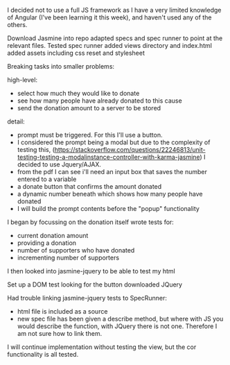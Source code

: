 I decided not to use a full JS framework as I have a very limited knowledge of Angular (I've been learning it this week), and haven't used any of the others.

Download Jasmine into repo
adapted specs and spec runner to point at the relevant files. Tested spec runner
added views directory and index.html
added assets including css reset and stylesheet

Breaking tasks into smaller problems:

high-level:
- select how much they would like to donate
- see how many people have already donated to this cause
- send the donation amount to a server to be stored

detail:
- prompt must be triggered. For this I'll use a button.
- I considered the prompt being a modal but due to the complexity of testing this, (https://stackoverflow.com/questions/22246813/unit-testing-testing-a-modalinstance-controller-with-karma-jasmine) I decided to use Jquery/AJAX.
- from the pdf I can see i'll need an input box that saves the number entered to a variable
- a donate button that confirms the amount donated
- a dynamic number beneath which shows how many people have donated
- I will build the prompt contents before the "popup" functionality

I began by focussing on the donation itself
wrote tests for: 
- current donation amount
- providing a donation
- number of supporters who have donated
- incrementing number of supporters

I then looked into jasmine-jquery to be able to test my html

Set up a DOM test looking for the button
downloaded JQuery

Had trouble linking jasmine-jquery tests to SpecRunner:
- html file is included as a source
- new spec file has been given a describe method, but where with JS you would describe the function, with JQuery there is not one. Therefore I am not sure how to link them.

I will continue implementation without testing the view, but the cor functionality is all tested.





